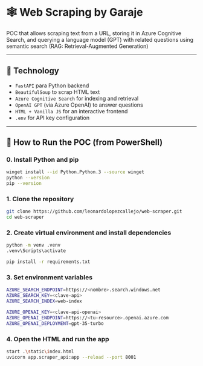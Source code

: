 # 🕸️ Web Scraping by Garaje

POC that allows scraping text from a URL, storing it in Azure Cognitive Search, and querying a language model (GPT) with related questions using semantic search (RAG: Retrieval-Augmented Generation)

---

## 🧰 Technology

- `FastAPI` para Python backend
- `BeautifulSoup` to scrap HTML text
- `Azure Cognitive Search` for indexing and retrieval
- `OpenAI GPT` (via Azure OpenAI) to answer questions
- `HTML + Vanilla JS` for an interactive frontend
- `.env` for API key configuration

---

## 🚀 How to Run the POC (from PowerShell)

### 0. Install Python and pip
```bash
winget install --id Python.Python.3 --source winget
python --version
pip --version
```

### 1. Clone the repository

```bash
git clone https://github.com/leonardolopezcallejo/web-scraper.git
cd web-scraper
```

### 2. Create virtual environment and install dependencies
```bash
python -m venv .venv
.venv\Scripts\activate

pip install -r requirements.txt
```

### 3. Set environment variables
```bash
AZURE_SEARCH_ENDPOINT=https://<nombre>.search.windows.net
AZURE_SEARCH_KEY=<clave-api>
AZURE_SEARCH_INDEX=web-index

AZURE_OPENAI_KEY=<clave-api-openai>
AZURE_OPENAI_ENDPOINT=https://<tu-resource>.openai.azure.com
AZURE_OPENAI_DEPLOYMENT=gpt-35-turbo
```

### 4. Open the HTML and run the app
```bash
start .\static\index.html
uvicorn app.scraper_api:app --reload --port 8001
```

